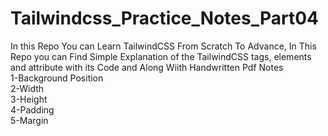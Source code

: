 # Tailwindcss_Practice_Notes_Part04
In this Repo You can Learn TailwindCSS From Scratch To Advance, In This Repo you can Find Simple Explanation of the TailwindCSS tags, elements and attribute with its Code and Along Wiith Handwritten Pdf Notes<br>
1-Background Position<br>
2-Width <br>
3-Height<br>
4-Padding<br>
5-Margin<br>
